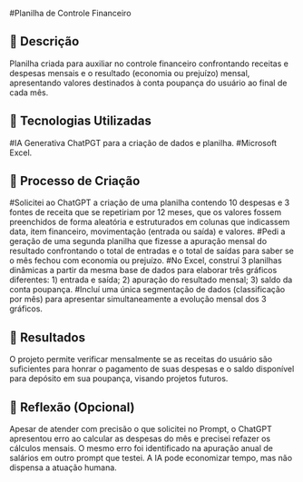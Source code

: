 #Planilha de Controle Financeiro

## 📒 Descrição
Planilha criada para auxiliar no controle financeiro confrontando receitas e despesas mensais e o resultado (economia ou prejuízo) mensal, apresentando valores destinados à conta poupança do usuário ao final de cada mês.

## 🤖 Tecnologias Utilizadas
#IA Generativa ChatPGT para a criação de dados e planilha.
#Microsoft Excel.

## 🧐 Processo de Criação
#Solicitei ao ChatGPT a criação de uma planilha contendo 10 despesas e 3 fontes de receita que se repetiriam por 12 meses, que os valores fossem preenchidos de forma aleatória e estruturados em colunas que indicassem data, item financeiro, movimentação (entrada ou saída) e valores.
#Pedi a geração de uma segunda planilha que fizesse a apuração mensal do resultado confrontando o total de entradas e o total de saídas para saber se o mês fechou com economia ou prejuízo.
#No Excel, construí 3 planilhas dinâmicas a partir da mesma base de dados para elaborar três gráficos diferentes: 1) entrada e saída; 2) apuração do resultado mensal; 3) saldo da conta poupança. 
#Incluí uma única segmentação de dados (classificação por mês) para apresentar simultaneamente a evolução mensal dos 3 gráficos.

## 🚀 Resultados
O projeto permite verificar mensalmente se as receitas do usuário são suficientes para honrar o pagamento de suas despesas e o saldo disponível para depósito em sua poupança, visando projetos futuros.

## 💭 Reflexão (Opcional)
Apesar de atender com precisão o que solicitei no Prompt, o ChatGPT apresentou erro ao calcular as despesas do mês e precisei refazer os cálculos mensais. O mesmo erro foi identificado na apuração anual de salários em outro prompt que testei. A IA pode economizar tempo, mas não dispensa a atuação humana.
